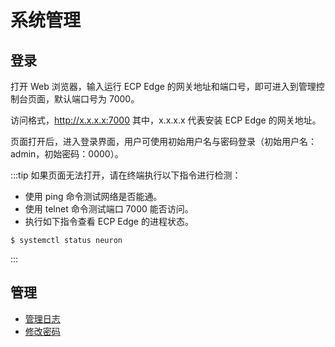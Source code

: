 # 系统管理

## 登录

打开 Web 浏览器，输入运行 ECP Edge 的网关地址和端口号，即可进入到管理控制台页面，默认端口号为 7000。

访问格式，http://x.x.x.x:7000 其中，x.x.x.x 代表安装 ECP Edge 的网关地址。

页面打开后，进入登录界面，用户可使用初始用户名与密码登录（初始用户名：admin，初始密码：0000）。

:::tip
如果页面无法打开，请在终端执行以下指令进行检测：

* 使用 ping 命令测试网络是否能通。
* 使用 telnet 命令测试端口 7000 能否访问。
* 执行如下指令查看 ECP Edge 的进程状态。

```
$ systemctl status neuron
```

:::

## 管理

* [管理日志](./logs.md)
* [修改密码](./password.md)